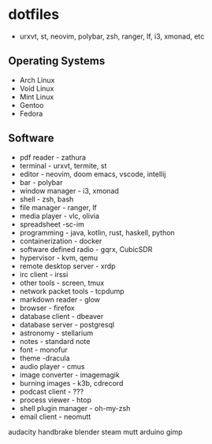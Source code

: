 # dotfiles

- urxvt, st, neovim, polybar, zsh, ranger, lf, i3, xmonad, etc

## Operating Systems
- Arch Linux
- Void Linux
- Mint Linux
- Gentoo
- Fedora

## Software
- pdf reader - zathura
- terminal - urxvt, termite, st
- editor - neovim, doom emacs, vscode, intellij
- bar - polybar
- window manager - i3, xmonad
- shell - zsh, bash
- file manager - ranger, lf
- media player - vlc, olivia
- spreadsheet -sc-im
- programming - java, kotlin, rust, haskell, python
- containerization - docker
- software defined radio - gqrx, CubicSDR
- hypervisor - kvm, qemu
- remote desktop server - xrdp
- irc client - irssi
- other tools - screen, tmux
- network packet tools - tcpdump
- markdown reader - glow
- browser - firefox
- database client - dbeaver
- database server - postgresql
- astronomy - stellarium
- notes - standard note
- font - monofur
- theme -dracula
- audio player - cmus
- image converter - imagemagik
- burning images - k3b, cdrecord
- podcast client - ???
- process viewer - htop
- shell plugin manager - oh-my-zsh
- email client - neomutt



audacity
handbrake
blender
steam
mutt
arduino
gimp
